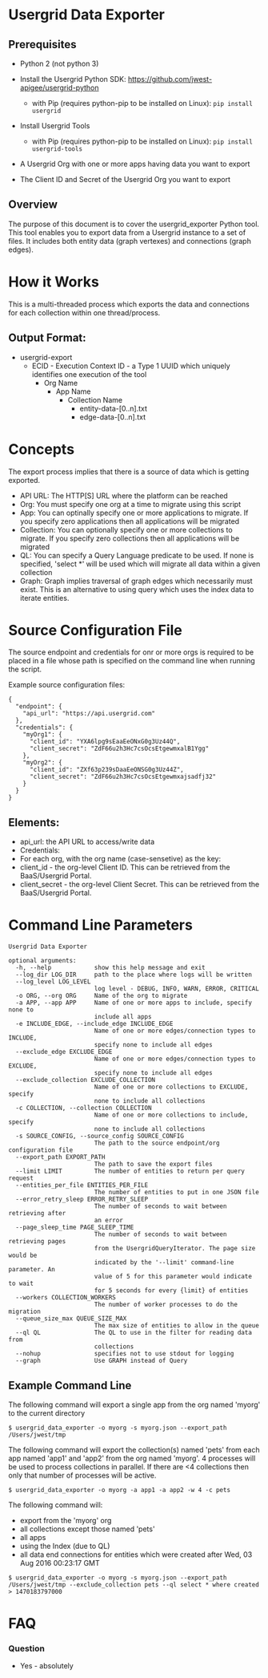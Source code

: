 # Usergrid Data Exporter

## Prerequisites
* Python 2 (not python 3)

* Install the Usergrid Python SDK: https://github.com/jwest-apigee/usergrid-python
    * with Pip (requires python-pip to be installed on Linux): `pip install usergrid`

* Install Usergrid Tools 
    * with Pip (requires python-pip to be installed on Linux): `pip install usergrid-tools`

* A Usergrid Org with one or more apps having data you want to export

* The Client ID and Secret of the Usergrid Org you want to export


## Overview
The purpose of this document is to cover the usergrid_exporter Python tool. This tool enables you to export data from a Usergrid instance to a set of files.  It includes both entity data (graph vertexes) and connections (graph edges).

  
# How it Works

This is a multi-threaded process which exports the data and connections for each collection within one thread/process.

## Output Format:

* usergrid-export
    * ECID - Execution Context ID - a Type 1 UUID which uniquely identifies one execution of the tool
        * Org Name
            * App Name
                * Collection Name
                    - entity-data-[0..n].txt
                    - edge-data-[0..n].txt


# Concepts
The export process implies that there is a source of data which is getting exported.

* API URL: The HTTP[S] URL where the platform can be reached
* Org: You must specify one org at a time to migrate using this script
* App: You can optinally specify one or more applications to migrate.  If you specify zero applications then all applications will be migrated
* Collection: You can optionally specify one or more collections to migrate.  If you specify zero collections then all applications will be migrated
* QL: You can specify a Query Language predicate to be used.  If none is specified, 'select *' will be used which will migrate all data within a given collection
* Graph: Graph implies traversal of graph edges which necessarily must exist.  This is an alternative to using query which uses the index data to iterate entities.  


# Source Configuration File

The source endpoint and credentials for onr or more orgs is required to be placed in a file whose path is specified on the command line when running the script. 

Example source configuration files:

```
{
  "endpoint": {
    "api_url": "https://api.usergrid.com"
  },
  "credentials": {
    "myOrg1": {
      "client_id": "YXA6lpg9sEaaEeONxG0g3Uz44Q",
      "client_secret": "ZdF66u2h3Hc7csOcsEtgewmxalB1Ygg"
    },
    "myOrg2": {
      "client_id": "ZXf63p239sDaaEeONSG0g3Uz44Z",
      "client_secret": "ZdF66u2h3Hc7csOcsEtgewmxajsadfj32"
    }
  }
}
```
## Elements:
* api_url: the API URL to access/write data
* Credentials:
 * For each org, with the org name (case-sensetive) as the key:
  * client_id - the org-level Client ID. This can be retrieved from the BaaS/Usergrid Portal.
  * client_secret - the org-level Client Secret. This can be retrieved from the BaaS/Usergrid Portal.

# Command Line Parameters

```
Usergrid Data Exporter

optional arguments:
  -h, --help            show this help message and exit
  --log_dir LOG_DIR     path to the place where logs will be written
  --log_level LOG_LEVEL
                        log level - DEBUG, INFO, WARN, ERROR, CRITICAL
  -o ORG, --org ORG     Name of the org to migrate
  -a APP, --app APP     Name of one or more apps to include, specify none to
                        include all apps
  -e INCLUDE_EDGE, --include_edge INCLUDE_EDGE
                        Name of one or more edges/connection types to INCLUDE,
                        specify none to include all edges
  --exclude_edge EXCLUDE_EDGE
                        Name of one or more edges/connection types to EXCLUDE,
                        specify none to include all edges
  --exclude_collection EXCLUDE_COLLECTION
                        Name of one or more collections to EXCLUDE, specify
                        none to include all collections
  -c COLLECTION, --collection COLLECTION
                        Name of one or more collections to include, specify
                        none to include all collections
  -s SOURCE_CONFIG, --source_config SOURCE_CONFIG
                        The path to the source endpoint/org configuration file
  --export_path EXPORT_PATH
                        The path to save the export files
  --limit LIMIT         The number of entities to return per query request
  --entities_per_file ENTITIES_PER_FILE
                        The number of entities to put in one JSON file
  --error_retry_sleep ERROR_RETRY_SLEEP
                        The number of seconds to wait between retrieving after
                        an error
  --page_sleep_time PAGE_SLEEP_TIME
                        The number of seconds to wait between retrieving pages
                        from the UsergridQueryIterator. The page size would be
                        indicated by the '--limit' command-line parameter. An
                        value of 5 for this parameter would indicate to wait
                        for 5 seconds for every {limit} of entities
  --workers COLLECTION_WORKERS
                        The number of worker processes to do the migration
  --queue_size_max QUEUE_SIZE_MAX
                        The max size of entities to allow in the queue
  --ql QL               The QL to use in the filter for reading data from
                        collections
  --nohup               specifies not to use stdout for logging
  --graph               Use GRAPH instead of Query
```

## Example Command Line

The following command will export a single app from the org named 'myorg' to the current directory

```
$ usergrid_data_exporter -o myorg -s myorg.json --export_path /Users/jwest/tmp
```

The following command will export the collection(s) named 'pets' from each app named 'app1' and 'app2' from the org named 'myorg'.  4 processes will be used to process collections in parallel.  If there are <4 collections then only that number of processes will be active.

```
$ usergrid_data_exporter -o myorg -a app1 -a app2 -w 4 -c pets
```

The following command will:
* export from the 'myorg' org
* all collections except those named 'pets'
* all apps
* using the Index (due to QL)
* all data end connections for entities which were created after Wed, 03 Aug 2016 00:23:17 GMT  

```
$ usergrid_data_exporter -o myorg -s myorg.json --export_path /Users/jwest/tmp --exclude_collection pets --ql select * where created > 1470183797000
```


# FAQ

### Question

* Yes - absolutely 

